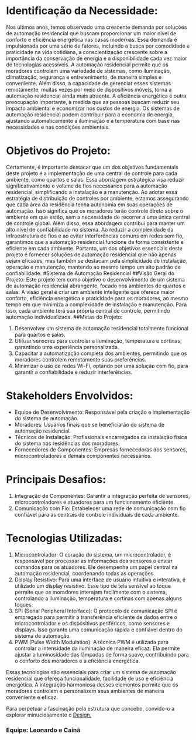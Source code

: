 # Identificação da Necessidade:
Nos últimos anos, temos observado uma crescente demanda por soluções de automação residencial que buscam proporcionar um maior nível de conforto e eficiência energética nas casas modernas. Essa demanda é impulsionada por uma série de fatores, incluindo a busca por comodidade e praticidade na vida cotidiana, a conscientização crescente sobre a importância da conservação de energia e a disponibilidade cada vez maior de tecnologias acessíveis.
 A automação residencial permite que os moradores controlem uma variedade de sistemas, como iluminação, climatização, segurança e entretenimento, de maneira simples e conveniente. Além disso, a capacidade de gerenciar esses sistemas remotamente, muitas vezes por meio de dispositivos móveis, torna a automação residencial ainda mais atraente.
A eficiência energética é outra preocupação importante, à medida que as pessoas buscam reduzir seu impacto ambiental e economizar nos custos de energia. Os sistemas de automação residencial podem contribuir para a economia de energia, ajustando automaticamente a iluminação e a temperatura com base nas necessidades e nas condições ambientais.
# Objetivos do Projeto:
Certamente, é importante destacar que um dos objetivos fundamentais deste projeto é a implementação de uma central de controle para cada ambiente, como quartos e salas. Essa abordagem estratégica visa reduzir significativamente o volume de fios necessários para a automação residencial, simplificando a instalação e a manutenção. Ao adotar essa estratégia de distribuição de controles por ambiente, estamos assegurando que cada área da residência tenha autonomia em suas operações de automação. Isso significa que os moradores terão controle direto sobre o ambiente em que estão, sem a necessidade de recorrer a uma única central de controle global. Além disso, essa abordagem contribui para manter um alto nível de confiabilidade no sistema. Ao reduzir a complexidade da infraestrutura de fios e ao evitar interferências comuns em redes sem fio, garantimos que a automação residencial funcione de forma consistente e eficiente em cada ambiente. Portanto, um dos objetivos essenciais deste projeto é fornecer soluções de automação residencial que não apenas sejam eficazes, mas também se destacam pela simplicidade de instalação, operação e manutenção, mantendo ao mesmo tempo um alto padrão de confiabilidade.
#Sistema de Automação Residencial
##Visão Geral do Projeto:
Este projeto tem como objetivo o desenvolvimento de um sistema de automação residencial abrangente, focado nos ambientes de quartos e salas. A visão geral é criar um ambiente inteligente que oferece maior conforto, eficiência energética e praticidade para os moradores, ao mesmo tempo em que minimiza a complexidade de instalação e manutenção. Para isso, cada ambiente terá sua própria central de controle, permitindo automação individualizada.
##Metas do Projeto:
1. Desenvolver um sistema de automação residencial totalmente funcional para quartos e salas.
2. Utilizar sensores para controlar a iluminação, temperatura e   cortinas, garantindo uma experiência personalizada.
3. Capacitar a automatização completa dos ambientes, permitindo que os moradores controlem remotamente suas preferências.
4. Minimizar o uso de redes Wi-Fi, optando por uma solução com fio, para garantir a confiabilidade e reduzir interferências.
 
# Stakeholders Envolvidos:
- Equipe de Desenvolvimento: Responsável pela criação e implementação do sistema de automação.
- Moradores: Usuários finais que se beneficiarão do sistema de automação residencial.
- Técnicos de Instalação: Profissionais encarregados da instalação física do sistema nas residências dos moradores.
- Fornecedores de Componentes: Empresas fornecedoras dos sensores, microcontroladores e demais componentes necessários.
 
# Principais Desafios:
1. Integração de Componentes: Garantir a integração perfeita de sensores, microcontroladores e atuadores para um funcionamento eficiente.
2. Comunicação com Fio: Estabelecer uma rede de comunicação com fio confiável para as centrais de controle individuais de cada ambiente.
 
# Tecnologias Utilizadas:
1. Microcontrolador: O coração do sistema, um microcontrolador, é responsável por processar as informações dos sensores e enviar comandos para os atuadores. Ele desempenha um papel central na automação residencial, coordenando todas as operações.
2. Display Resistivo: Para uma interface de usuário intuitiva e interativa, é utilizado um display resistivo. Esse tipo de tela sensível ao toque permite que os moradores interajam facilmente com o sistema, controlando a iluminação, temperatura e cortinas com apenas alguns toques.
3. SPI (Serial Peripheral Interface): O protocolo de comunicação SPI é empregado para permitir a transferência eficiente de dados entre o microcontrolador e os dispositivos periféricos, como sensores e displays. Isso garante uma comunicação rápida e confiável dentro do sistema de automação.
4. PWM (Pulse Width Modulation): A técnica PWM é utilizada para controlar a intensidade da iluminação de maneira eficaz. Ela permite ajustar a luminosidade das lâmpadas de forma suave, contribuindo para o conforto dos moradores e a eficiência energética.
 
Essas tecnologias são essenciais para criar um sistema de automação residencial que ofereça funcionalidade, facilidade de uso e eficiência energética. A integração harmoniosa desses elementos permite que os moradores controlem e personalizem seus ambientes de maneira conveniente e eficaz.

Para perpetuar a fascinação pela estrutura que concebo, convido-o a explorar minuciosamente o [Design.](Design.md)

### Equipe: Leonardo e Cainã
